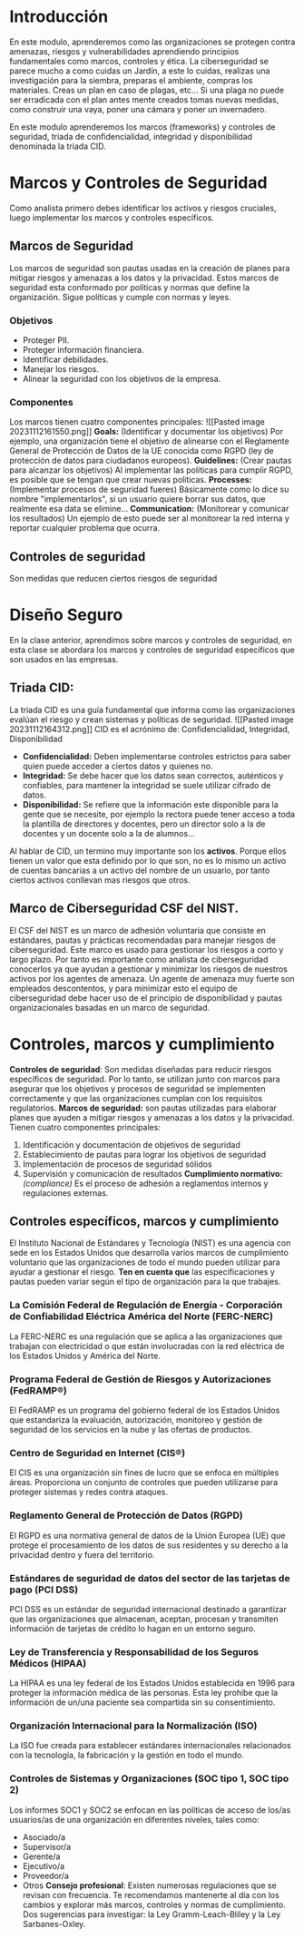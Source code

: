 # Introducción
En este modulo, aprenderemos como las organizaciones se protegen contra amenazas, riesgos y vulnerabilidades aprendiendo principios fundamentales como marcos, controles y ética.
La ciberseguridad se parece mucho a como cuidas un Jardín, a este lo cuidas, realizas una investigación para la siembra, preparas el ambiente, compras los materiales. Creas un plan en caso de plagas, etc... Si una plaga no puede ser erradicada con el plan antes mente creados tomas nuevas medidas, como construir una vaya, poner una cámara y poner un invernadero.

En este modulo aprenderemos los marcos (frameworks) y controles de seguridad, triada de confidencialidad, integridad y disponibilidad denominada la triada CID.

# Marcos y Controles de Seguridad
Como analista primero debes identificar los activos y riesgos cruciales, luego implementar los marcos y controles específicos.
## Marcos de Seguridad
Los marcos de seguridad son pautas usadas en la creación de planes para mitigar riesgos y amenazas a los datos y la privacidad. 
Estos marcos de seguridad esta conformado por políticas y normas que define la organización. Sigue políticas y cumple con normas y leyes. 

### Objetivos
- Proteger PII.
- Proteger información financiera.
- Identificar debilidades.
- Manejar los riesgos.
- Alinear la seguridad con los objetivos de la empresa.
### Componentes
Los marcos tienen cuatro componentes principales:
![[Pasted image 20231112161550.png]]
**Goals:** (Identificar y documentar los objetivos)
Por ejemplo, una organización tiene el objetivo de alinearse con el Reglamente General de Protección de Datos de la UE conocida como RGPD (ley de protección de datos para ciudadanos europeos).
**Guidelines:** (Crear pautas para alcanzar los objetivos)
Al implementar las políticas para cumplir RGPD, es posible que se tengan que crear nuevas políticas.
**Processes:** (Implementar procesos de seguridad fueres)
Básicamente como lo dice su nombre "implementarlos", si un usuario quiere borrar sus datos, que realmente esa data se elimine...
**Communication:** (Monitorear y comunicar los resultados)
Un ejemplo de esto puede ser al monitorear la red interna y reportar cualquier problema que ocurra.

## Controles de seguridad
Son medidas que reducen ciertos riesgos de seguridad

# Diseño Seguro
En la clase anterior, aprendimos sobre marcos y controles de seguridad, en esta clase se abordara los marcos y controles de seguridad específicos que son usados en las empresas.
## Triada CID:
La triada CID es una guía fundamental que informa como las organizaciones evalúan el riesgo y crean sistemas y políticas de seguridad.
![[Pasted image 20231112164312.png]]
CID es el acrónimo de: Confidencialidad, Integridad, Disponibilidad
- **Confidencialidad:**
	Deben implementarse controles estrictos para saber quien puede acceder a ciertos datos y quienes no.
- **Integridad:**
	Se debe hacer que los datos sean correctos, auténticos y confiables, para mantener la integridad se suele utilizar cifrado de datos. 
- **Disponibilidad:**
	Se refiere que la información este disponible para la gente que se necesite, por ejemplo la rectora puede tener acceso a toda la plantilla de directores y docentes, pero un director solo a la de docentes y un docente solo a la de alumnos...

Al hablar de CID, un termino muy importante son los **activos**. Porque ellos tienen un valor que esta definido por lo que son, no es lo mismo un activo de cuentas bancarias a un activo del nombre de un usuario, por tanto ciertos activos conllevan mas riesgos que otros.
## Marco de Ciberseguridad CSF del NIST.
El CSF del NIST es un marco de adhesión voluntaria que consiste en estándares, pautas y prácticas recomendadas para manejar riesgos de ciberseguridad.
Este marco es usado para gestionar los riesgos a corto y largo plazo.
Por tanto es importante como analista de ciberseguridad conocerlos ya que ayudan a gestionar y minimizar los riesgos de nuestros activos por los agentes de amenaza. 
Un agente de amenaza muy fuerte son empleados descontentos, y para minimizar esto el equipo de ciberseguridad debe hacer uso de el principio de disponibilidad y pautas organizacionales basadas en un marco de seguridad. 

# Controles, marcos y cumplimiento
**Controles de seguridad**:
Son medidas diseñadas para reducir riesgos específicos de seguridad. Por lo tanto, se utilizan junto con marcos para asegurar que los objetivos y procesos de seguridad se implementen correctamente y que las organizaciones cumplan con los requisitos regulatorios.
**Marcos de seguridad:**
son pautas utilizadas para elaborar planes que ayuden a mitigar riesgos y amenazas a los datos y la privacidad. Tienen cuatro componentes principales:
1. Identificación y documentación de objetivos de seguridad 
2. Establecimiento de pautas para lograr los objetivos de seguridad 
3. Implementación de procesos de seguridad sólidos
4. Supervisión y comunicación de resultados
**Cumplimiento normativo:**  _(compliance)_ 
Es el proceso de adhesión a reglamentos internos y regulaciones externas.
## Controles específicos, marcos y cumplimiento
El Instituto Nacional de Estándares y Tecnología (NIST) es una agencia con sede en los Estados Unidos que desarrolla varios marcos de cumplimiento voluntario que las organizaciones de todo el mundo pueden utilizar para ayudar a gestionar el riesgo.
**Ten en cuenta que** las especificaciones y pautas pueden variar según el tipo de organización para la que trabajes.
### La Comisión Federal de Regulación de Energía - Corporación de Confiabilidad Eléctrica América del Norte (FERC-NERC)
La FERC-NERC es una regulación que se aplica a las organizaciones que trabajan con electricidad o que están involucradas con la red eléctrica de los Estados Unidos y América del Norte.
### Programa Federal de Gestión de Riesgos y Autorizaciones (FedRAMP®)
El FedRAMP es un programa del gobierno federal de los Estados Unidos que estandariza la evaluación, autorización, monitoreo y gestión de seguridad de los servicios en la nube y las ofertas de productos.
### Centro de Seguridad en Internet  (CIS®)
El CIS es una organización sin fines de lucro que se enfoca en múltiples áreas. Proporciona un conjunto de controles que pueden utilizarse para proteger sistemas y redes contra ataques.
### Reglamento General de Protección de Datos (RGPD)
El RGPD es una normativa general de datos de la Unión Europea (UE) que protege el procesamiento de los datos de sus residentes y su derecho a la privacidad dentro y fuera del territorio. 
### Estándares de seguridad de datos del sector de las tarjetas de pago (PCI DSS)
PCI DSS es un estándar de seguridad internacional destinado a garantizar que las organizaciones que almacenan, aceptan, procesan y transmiten información de tarjetas de crédito lo hagan en un entorno seguro. 
### Ley de Transferencia y Responsabilidad de los Seguros Médicos (HIPAA)
La HIPAA es una ley federal de los Estados Unidos establecida en 1996 para proteger la información médica de las personas. Esta ley prohíbe que la información de un/una paciente sea compartida sin su consentimiento.
### Organización Internacional para la Normalización (ISO) 
La ISO fue creada para establecer estándares internacionales relacionados con la tecnología, la fabricación y la gestión en todo el mundo.
### Controles de Sistemas y Organizaciones (SOC tipo 1, SOC tipo 2)
Los informes SOC1 y SOC2 se enfocan en las políticas de acceso de los/as usuarios/as de una organización en diferentes niveles, tales como: 
- Asociado/a
- Supervisor/a
- Gerente/a
- Ejecutivo/a
- Proveedor/a
- Otros
**Consejo profesional**: Existen numerosas regulaciones que se revisan con frecuencia. Te recomendamos mantenerte al día con los cambios y explorar más marcos, controles y normas de cumplimiento. Dos sugerencias para investigar: la Ley Gramm-Leach-Bliley y la Ley Sarbanes-Oxley.